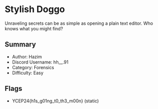 
<h1>Stylish Doggo</h1>
Unraveling secrets can be as simple as opening a plain text editor. Who knows what you might find?

<h2>Summary</h2>
<ul>
  <li>Author: Hazim</li>
  <li>Discord Username: hh__.91</li>
  <li>Category: Forensics</li>
  <li>Difficulty: Easy</li>
</ul>

<h2>Flags</h2>
<ul>
  <li>YCEP24{h1s_g01ng_t0_th3_m00n} (static)</li>
</ul>
